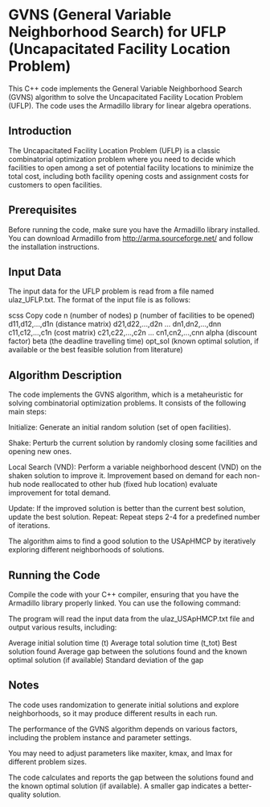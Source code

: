 # GVNS (General Variable Neighborhood Search) for UFLP (Uncapacitated Facility Location Problem)

This C++ code implements the General Variable Neighborhood Search (GVNS) algorithm to solve the Uncapacitated Facility Location Problem (UFLP). The code uses the Armadillo library for linear algebra operations.

## Introduction
The Uncapacitated Facility Location Problem (UFLP) is a classic combinatorial optimization problem where you need to decide which facilities to open among a set of potential facility locations to minimize the total cost, including both facility opening costs and assignment costs for customers to open facilities.

## Prerequisites
Before running the code, make sure you have the Armadillo library installed. You can download Armadillo from http://arma.sourceforge.net/ and follow the installation instructions.

## Input Data
The input data for the UFLP problem is read from a file named ulaz_UFLP.txt. The format of the input file is as follows:

scss
Copy code
n (number of nodes)
p (number of facilities to be opened)
d11,d12,...,d1n (distance matrix)
d21,d22,...,d2n
...
dn1,dn2,...,dnn
c11,c12,...,c1n (cost matrix)
c21,c22,...,c2n
...
cn1,cn2,...,cnn
alpha (discount factor)
beta (the deadline travelling time)
opt_sol (known optimal solution, if available or the best feasible solution from literature)

## Algorithm Description
The code implements the GVNS algorithm, which is a metaheuristic for solving combinatorial optimization problems. It consists of the following main steps:

 Initialize: Generate an initial random solution (set of open facilities).

 Shake: Perturb the current solution by randomly closing some facilities and opening new ones.

Local Search (VND): Perform a variable neighborhood descent (VND) on the shaken solution to improve it. Improvement based on demand
for each non-hub node reallocated to other hub (fixed hub location) evaluate improvement for total demand.

Update: If the improved solution is better than the current best solution, update the best solution.
Repeat: Repeat steps 2-4 for a predefined number of iterations.

The algorithm aims to find a good solution to the USApHMCP by iteratively exploring different neighborhoods of solutions.

## Running the Code
Compile the code with your C++ compiler, ensuring that you have the Armadillo library properly linked. You can use the following command:

The program will read the input data from the ulaz_USApHMCP.txt file and output various results, including:

Average initial solution time (t)
Average total solution time (t_tot)
Best solution found
Average gap between the solutions found and the known optimal solution (if available)
Standard deviation of the gap

## Notes
The code uses randomization to generate initial solutions and explore neighborhoods, so it may produce different results in each run.

The performance of the GVNS algorithm depends on various factors, including the problem instance and parameter settings. 

You may need to adjust parameters like maxiter, kmax, and lmax for different problem sizes.

The code calculates and reports the gap between the solutions found and the known optimal solution (if available). 
A smaller gap indicates a better-quality solution.
